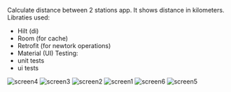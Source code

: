 Calculate distance between 2 stations app. It shows distance in kilometers. 
Libraties used:
- Hilt (di)
- Room (for cache)
- Retrofit (for newtork operations)
- Material (UI)
Testing:
- unit tests
- ui tests

![screen4](https://github.com/xThauma/CalcDistanceApp/assets/38750502/1b6ebdae-103a-4c8a-aad8-151bf070769c)
![screen3](https://github.com/xThauma/CalcDistanceApp/assets/38750502/a56f2da2-4b90-4eee-beeb-817e7925f362)
![screen2](https://github.com/xThauma/CalcDistanceApp/assets/38750502/a2de696c-5e55-43ed-b69d-139504e82bb6)
![screen1](https://github.com/xThauma/CalcDistanceApp/assets/38750502/e0c3f1f2-edec-4e65-8b67-fa75066eb899)
![screen6](https://github.com/xThauma/CalcDistanceApp/assets/38750502/7f9e926e-889c-4164-9065-50725c189da9)
![screen5](https://github.com/xThauma/CalcDistanceApp/assets/38750502/fff9d8a5-194b-4718-a475-e33c57292d41)
